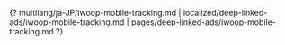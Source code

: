 {? multilang/ja-JP/iwoop-mobile-tracking.md | localized/deep-linked-ads/iwoop-mobile-tracking.md | pages/deep-linked-ads/iwoop-mobile-tracking.md ?}
